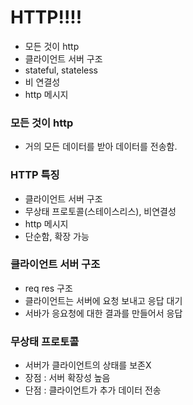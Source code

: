 # HTTP!!!!

 - 모든 것이 http
 - 클라이언트 서버 구조
 - stateful, stateless
 - 비 연결성
 - http 메시지

### 모든 것이 http
 - 거의 모든 데이터를 받아 데이터를 전송함.


### HTTP 특징
 - 클라이언트 서버 구조
 - 무상태 프로토콜(스테이스리스), 비연결성
 - http 메시지
 - 단순함, 확장 가능 

### 클라이언트 서버 구조
 - req res 구조
 - 클라이언트는 서버에 요청 보내고 응답 대기
 - 서바가 응요청에 대한 결과를 만들어서 응답

### 무상태 프로토콜
 - 서버가 클라이언트의 상태를 보존X
 - 장점 : 서버 확장성 높음
 - 단점 : 클라이언트가 추가 데이터 전송
